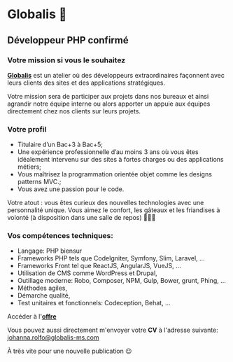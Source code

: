 # Globalis 🐘
## Développeur PHP confirmé

### Votre mission si vous le souhaitez 

[**Globalis**](https://www.globalis-ms.com/) est un atelier où des développeurs extraordinaires façonnent avec leurs clients des sites et des applications stratégiques.

Votre mission sera de participer aux projets dans nos bureaux et ainsi agrandir notre équipe interne ou alors apporter un appuie aux équipes directement chez nos clients sur leurs projets.


### Votre profil

- Titulaire d’un Bac+3 à Bac+5; 
- Une expérience professionnelle d’au moins 3 ans où vous êtes idéalement intervenu sur des sites à fortes charges ou des applications métiers;
- Vous maîtrisez la programmation orientée objet comme les designs patterns MVC.;
- Vous avez une passion pour le code.

Votre atout : vous êtes curieux des nouvelles technologies avec une personnalité unique. Vous aimez le confort, les gâteaux et les friandises à volonté (à disposition dans une salle de repos) 🍭🧁🍩 

### Vos compétences techniques:
 

- Langage: PHP biensur
- Frameworks PHP tels que CodeIgniter, Symfony, Slim, Laravel, …
- Frameworks Front tel que ReactJS, AngularJS, VueJS, …
- Utilisation de CMS comme WordPress et Drupal,
- Outillage moderne: Robo, Composer, NPM, Gulp, Bower, grunt, Phing, …
- Méthodes agiles,
- Démarche qualité,
- Test unitaires et fonctionnels: Codeception, Behat, ...

Accéder à l'[**offre**](https://www.globalis-ms.com/jobs/offres-emploi-stage-mission/cdi-developpeur-php-confirme/ "C'est parti")  

Vous pouvez aussi directement m'envoyer votre **CV** à l'adresse suivante: <johanna.rolfo@globalis-ms.com>

À très vite pour une nouvelle publication 😉